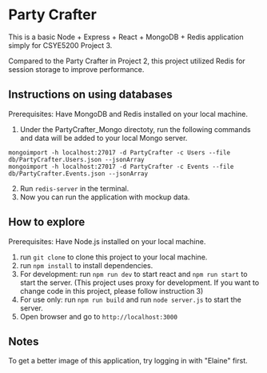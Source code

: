 # Party Crafter

This is a basic Node + Express + React + MongoDB + Redis application simply for CSYE5200 Project 3.

Compared to the Party Crafter in Project 2, this project utilized Redis for session storage to improve performance.

## Instructions on using databases

Prerequisites: Have MongoDB and Redis installed on your local machine.

1. Under the PartyCrafter_Mongo directoty, run the following commands and data will be added to your local Mongo server.
```
mongoimport -h localhost:27017 -d PartyCrafter -c Users --file db/PartyCrafter.Users.json --jsonArray
mongoimport -h localhost:27017 -d PartyCrafter -c Events --file db/PartyCrafter.Events.json --jsonArray
```
2. Run `redis-server` in the terminal.
3. Now you can run the application with mockup data.

## How to explore

Prerequisites: Have Node.js installed on your local machine.

1. run `git clone` to clone this project to your local machine.
2. run `npm install` to install dependencies.
3. For development: run `npm run dev` to start react and `npm run start` to start the server.
(This project uses proxy for development. If you want to change code in this project, please follow instruction 3)
4. For use only: run `npm run build` and run `node server.js` to start the server.
5. Open browser and go to `http://localhost:3000`

## Notes
To get a better image of this application, try logging in with "Elaine" first.
